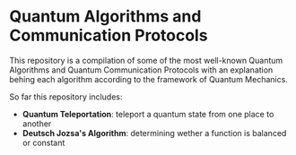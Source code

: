 # Quantum Algorithms and Communication Protocols

This repository is a compilation of some of the most well-known Quantum Algorithms and Quantum Communication Protocols with an explanation behing each algorithm according to the framework of Quantum Mechanics.

So far this repository includes:
- **Quantum Teleportation**: teleport a quantum state from one place to another
- **Deutsch Jozsa's Algorithm**: determining wether a function is balanced or constant
